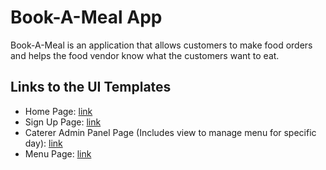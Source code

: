 # Book-A-Meal App
Book-A-Meal is an application that allows customers to make food orders and helps the food vendor know what the customers want to eat.

## Links to the UI Templates
* Home Page: [link](https://jpkat92.github.io/Book-A-Meal-App/index.html)
* Sign Up Page: [link](https://jpkat92.github.io/Book-A-Meal-App/signup.html) 
* Caterer Admin Panel Page (Includes view to manage menu for specific day): [link](https://jpkat92.github.io/Book-A-Meal-App/catererdashboard.html) 
* Menu Page: [link](https://jpkat92.github.io/Book-A-Meal-App/menu.html) 
